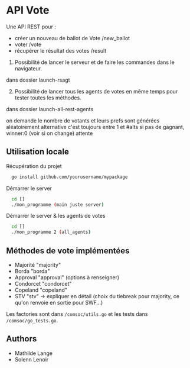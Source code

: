 # API Vote

Une API REST pour : 
- créer un nouveau de ballot de Vote /new_ballot
- voter /vote
- récupérer le résultat des votes /result

1. Possibilité de lancer le serveur et de faire les commandes dans le navigateur. 

dans dossier launch-rsagt

2. Possibilité de lancer tous les agents de votes en même temps pour tester toutes les méthodes.

dans dossier launch-all-rest-agents

on demande le nombre de votants et leurs prefs sont générées aléatoirement
alternative c'est toujours entre 1 et #alts
si pas de gagnant, winner:0 (voir si on change)
attente

## Utilisation locale

Récupération du projet

```bash
  go install github.com/yourusername/mypackage
```

Démarrer le server

```bash
  cd []
  ./mon_programme (main juste server)
```

Démarrer le server & les agents de votes

```bash
  cd []
  ./mon_programme 2 (all_agents)
```
## Méthodes de vote implémentées

- Majorité "majority"
- Borda "borda"
- Approval "approval" (options à renseigner)
- Condorcet "condorcet"
- Copeland "copeland"
- STV "stv" -> expliquer en détail (choix du tiebreak pour majority, ce qu'on renvoie en sortie pour SWF...)

Les factories sont dans `/comsoc/utils.go` et les tests dans `/comsoc/go_tests.go`.



## Authors

- Mathilde Lange
- Solenn Lenoir

